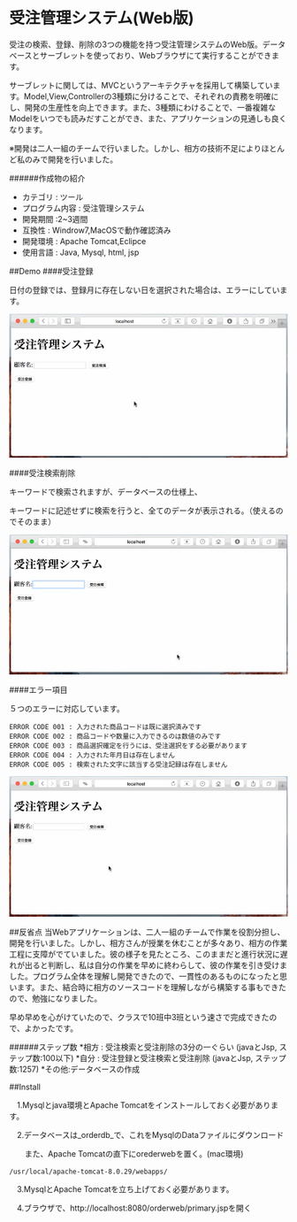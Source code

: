 # 受注管理システム(Web版)

受注の検索、登録、削除の3つの機能を持つ受注管理システムのWeb版。データベースとサーブレットを使っており、Webブラウザにて実行することができます。

サーブレットに関しては、MVCというアーキテクチャを採用して構築しています。Model,View,Controllerの3種類に分けることで、それぞれの責務を明確にし、開発の生産性を向上できます。また、3種類にわけることで、一番複雑なModelをいつでも読みだすことができ、また、アプリケーションの見通しも良くなります。



※開発は二人一組のチームで行いました。しかし、相方の技術不足によりほとんど私のみで開発を行いました。

######作成物の紹介
* カテゴリ : ツール
* プログラム内容 : 受注管理システム
* 開発期間 :2~3週間
* 互換性 : Windrow7,MacOSで動作確認済み 
* 開発環境 : Apache Tomcat,Eclipce
* 使用言語 : Java, Mysql, html, jsp


##Demo
####受注登録

日付の登録では、登録月に存在しない日を選択された場合は、エラーにしています。

<img src="https://github.com/masapixyon/OrderManagement_VarWeb/blob/master/gif/RegistrationWeb.gif" width="700">


####受注検索削除

キーワードで検索されますが、データベースの仕様上、

キーワードに記述せずに検索を行うと、全てのデータが表示される。（使えるのでそのまま）

<img src="https://github.com/masapixyon/OrderManagement_VarWeb/blob/master/gif/SearchAndDeletionWeb.gif" width="700">


####エラー項目

５つのエラーに対応しています。

    ERROR CODE 001 : 入力された商品コードは既に選択済みです
    ERROR CODE 002 : 商品コードや数量に入力できるのは数値のみです
    ERROR CODE 003 : 商品選択確定を行うには、受注選択をする必要があります
    ERROR CODE 004 : 入力された年月日は存在しません
    ERROR CODE 005 : 検索された文字に該当する受注記録は存在しません

<img src="https://github.com/masapixyon/OrderManagement_VarWeb/blob/master/gif/Errors.gif" width="700">





##反省点
当Webアプリケーションは、二人一組のチームで作業を役割分担し、開発を行いました。しかし、相方さんが授業を休むことが多々あり、相方の作業工程に支障がでていました。彼の様子を見たところ、このままだと進行状況に遅れが出ると判断し、私は自分の作業を早めに終わらして、彼の作業を引き受けました。プログラム全体を理解し開発できたので、一貫性のあるものになったと思います。また、結合時に相方のソースコードを理解しながら構築する事もできたので、勉強になりました。

早め早めを心がけていたので、クラスで10班中3班という速さで完成できたので、よかったです。

######ステップ数
*相方 : 受注検索と受注削除の3分の一ぐらい (javaとJsp, ステップ数:100以下)
*自分 : 受注登録と受注検索と受注削除 (javaとJsp, ステップ数:1257)
*その他:データベースの作成





##Install

　1.Mysqlとjava環境とApache Tomcatをインストールしておく必要があります。

　2.データベースは_orderdb_で、これをMysqlのDataファイルにダウンロード

　　また、Apache Tomcatの直下にorederwebを置く。(mac環境)

    /usr/local/apache-tomcat-8.0.29/webapps/

　3.MysqlとApache Tomcatを立ち上げておく必要があります。

　4.ブラウザで、http://localhost:8080/orderweb/primary.jspを開く
